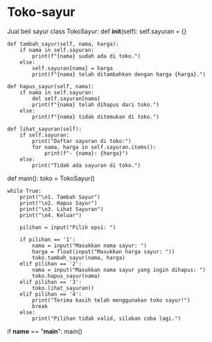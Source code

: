 # Toko-sayur
Jual beli sayur
class TokoSayur:
    def __init__(self):
        self.sayuran = {}

    def tambah_sayur(self, nama, harga):
        if nama in self.sayuran:
            print(f"{nama} sudah ada di toko.")
        else:
            self.sayuran[nama] = harga
            print(f"{nama} telah ditambahkan dengan harga {harga}.")

    def hapus_sayur(self, nama):
        if nama in self.sayuran:
            del self.sayuran[nama]
            print(f"{nama} telah dihapus dari toko.")
        else:
            print(f"{nama} tidak ditemukan di toko.")

    def lihat_sayuran(self):
        if self.sayuran:
            print("Daftar sayuran di toko:")
            for nama, harga in self.sayuran.items():
                print(f"- {nama}: {harga}")
        else:
            print("Tidak ada sayuran di toko.")

def main():
    toko = TokoSayur()
    
    while True:
        print("\n1. Tambah Sayur")
        print("\n2. Hapus Sayur")
        print("\n3. Lihat Sayuran")
        print("\n4. Keluar")
        
        pilihan = input("Pilih opsi: ")
        
        if pilihan == '1':
            nama = input("Masukkan nama sayur: ")
            harga = float(input("Masukkan harga sayur: "))
            toko.tambah_sayur(nama, harga)
        elif pilihan == '2':
            nama = input("Masukkan nama sayur yang ingin dihapus: ")
            toko.hapus_sayur(nama)
        elif pilihan == '3':
            toko.lihat_sayuran()
        elif pilihan == '4':
            print("Terima kasih telah menggunakan toko sayur!")
            break
        else:
            print("Pilihan tidak valid, silakan coba lagi.")

if __name__ == "__main__":
    main()